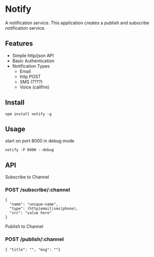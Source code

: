 # Notify

A notification service.  This application creates a publish and subscribe notification service.

## Features

* Simple http/json API
* Basic Authentication
* Notification Types
  - Email
  - http POST
  - SMS (????)
  - Voice (callfire)

## Install

```
npm install notify -g
```

## Usage

start on port 8000 in debug mode
```
notify -P 8000 --debug
```

## API

Subscribe to Channel

### POST /subscribe/:channel

```
{
  "name": "unique-name",
  "type": (http|email|sms|phone),
  "src": "value here"
}
```

Publish to Channel

### POST /publish/:channel

```
{ "title": "", "msg": ""}
```
